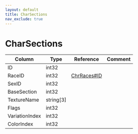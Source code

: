 ```yaml
---
layout: default
title: CharSections
nav_exclude: true
---
```

# CharSections

| Column | Type | Reference | Comment |
|--------|------|-----------|---------|
|ID|int32|||
|RaceID|int32|[ChrRaces#ID](ChrRaces)||
|SexID|int32|||
|BaseSection|int32|||
|TextureName|string[3]|||
|Flags|int32|||
|VariationIndex|int32|||
|ColorIndex|int32|||
